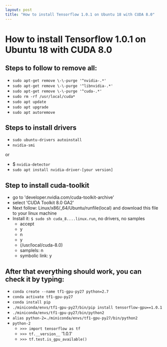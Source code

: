 ```yaml
---
layout: post
title: "How to install Tensorflow 1.0.1 on Ubuntu 18 with CUDA 8.0"
---
```

# How to install Tensorflow 1.0.1 on Ubuntu 18 with CUDA 8.0
  
  
## Steps to follow to remove all:
- `sudo apt-get remove \-\-purge '^nvidia-.*'`
- `sudo apt-get remove \-\-purge '^libnvidia-.*'`
- `sudo apt-get remove \-\-purge '^cuda-.*'`
- `sudo rm -rf /usr/local/cuda*`
- `sudo apt update`
- `sudo apt upgrade`
- `sudo apt autoremove`

## Steps to install drivers
- `sudo ubuntu-drivers autoinstall`
- `nvidia-smi`

or
 
- $ `nvidia-detector`
- `sudo apt install nvidia-driver-[your version]`

## Step to install cuda-toolkit
- go to 'developer.nvidia.com/cuda-toolkit-archive'
- select 'CUDA Toolkit 8.0 GA2'
- Next follow: Linux/x86/_64/Ubuntu/runfile(local) and download this file to your linux machine
- Install it: `$ sudo sh cuda_8....linux.run`, no drivers, no samples  
    - accept
    - y
    - n
    - y
    - (/usr/local/cuda-8.0)
    - samplels: n
    - symbolic link: y


## After that everything should work, you can check it by typing:
- `conda create --name tf1-gpu-py27 python=2.7`
- `conda activate tf1-gpu-py27`
- `conda install pip`
- `./miniconda/envs/tf1-gpu-py27/bin/pip install tensorflow-gpu==1.0.1`
- `./miniconda/envs/tf1-gpu-py27/bin/python2`
- `alias python-2=./miniconda/envs/tf1-gpu-py27/bin/python2`
- `python-2`
    - `>>> import tensorflow as tf`
    - `>>> tf.__version__`
    '1.0.1'
    - `>>> tf.test.is_gpu_available()`
<!-- - `cuda cad output`; -->
